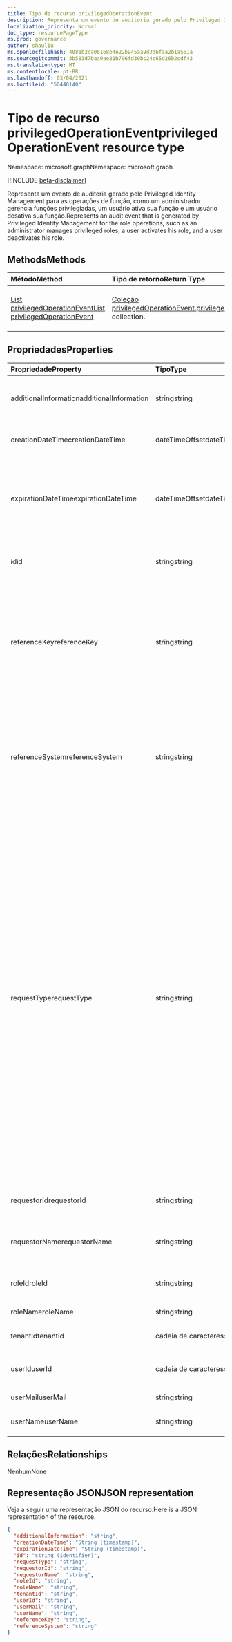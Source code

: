 ```yaml
---
title: Tipo de recurso privilegedOperationEvent
description: Representa um evento de auditoria gerado pelo Privileged Identity Management para as operações de função, como um administrador gerencia funções privilegiadas, um usuário ativa sua função e um usuário desativa sua função.
localization_priority: Normal
doc_type: resourcePageType
ms.prod: governance
author: shauliu
ms.openlocfilehash: 408eb2ca06168b4e22b945aa9d3d6faa2b1a561a
ms.sourcegitcommit: 3b583d7baa9ae81b796fd30bc24c65d26b2cdf43
ms.translationtype: MT
ms.contentlocale: pt-BR
ms.lasthandoff: 03/04/2021
ms.locfileid: "50440140"
---
```

# <a name="privilegedoperationevent-resource-type"></a><span data-ttu-id="c2ae9-103">Tipo de recurso privilegedOperationEvent</span><span class="sxs-lookup"><span data-stu-id="c2ae9-103">privilegedOperationEvent resource type</span></span>

<span data-ttu-id="c2ae9-104">Namespace: microsoft.graph</span><span class="sxs-lookup"><span data-stu-id="c2ae9-104">Namespace: microsoft.graph</span></span>

[!INCLUDE [beta-disclaimer](../../includes/beta-disclaimer.md)]

<span data-ttu-id="c2ae9-105">Representa um evento de auditoria gerado pelo Privileged Identity Management para as operações de função, como um administrador gerencia funções privilegiadas, um usuário ativa sua função e um usuário desativa sua função.</span><span class="sxs-lookup"><span data-stu-id="c2ae9-105">Represents an audit event that is generated by Privileged Identity Management for the role operations, such as an administrator manages privileged roles, a user activates his role, and a user deactivates his role.</span></span>


## <a name="methods"></a><span data-ttu-id="c2ae9-106">Methods</span><span class="sxs-lookup"><span data-stu-id="c2ae9-106">Methods</span></span>

| <span data-ttu-id="c2ae9-107">Método</span><span class="sxs-lookup"><span data-stu-id="c2ae9-107">Method</span></span>           | <span data-ttu-id="c2ae9-108">Tipo de retorno</span><span class="sxs-lookup"><span data-stu-id="c2ae9-108">Return Type</span></span>    |<span data-ttu-id="c2ae9-109">Descrição</span><span class="sxs-lookup"><span data-stu-id="c2ae9-109">Description</span></span>|
|:---------------|:--------|:----------|
|[<span data-ttu-id="c2ae9-110">List privilegedOperationEvent</span><span class="sxs-lookup"><span data-stu-id="c2ae9-110">List privilegedOperationEvent</span></span>](../api/privilegedoperationevent-list.md) | <span data-ttu-id="c2ae9-111">[Coleção privilegedOperationEvent.](privilegedoperationevent.md)</span><span class="sxs-lookup"><span data-stu-id="c2ae9-111">[privilegedOperationEvent](privilegedoperationevent.md) collection.</span></span> |<span data-ttu-id="c2ae9-112">Obter coleção de objetos privilegedOperationEvent.</span><span class="sxs-lookup"><span data-stu-id="c2ae9-112">Get collection of privilegedOperationEvent objects.</span></span>|

## <a name="properties"></a><span data-ttu-id="c2ae9-113">Propriedades</span><span class="sxs-lookup"><span data-stu-id="c2ae9-113">Properties</span></span>
| <span data-ttu-id="c2ae9-114">Propriedade</span><span class="sxs-lookup"><span data-stu-id="c2ae9-114">Property</span></span>     | <span data-ttu-id="c2ae9-115">Tipo</span><span class="sxs-lookup"><span data-stu-id="c2ae9-115">Type</span></span>   |<span data-ttu-id="c2ae9-116">Descrição</span><span class="sxs-lookup"><span data-stu-id="c2ae9-116">Description</span></span>|
|:---------------|:--------|:----------|
|<span data-ttu-id="c2ae9-117">additionalInformation</span><span class="sxs-lookup"><span data-stu-id="c2ae9-117">additionalInformation</span></span>|<span data-ttu-id="c2ae9-118">string</span><span class="sxs-lookup"><span data-stu-id="c2ae9-118">string</span></span>|<span data-ttu-id="c2ae9-119">Informações detalhadas de leitura humana para o evento.</span><span class="sxs-lookup"><span data-stu-id="c2ae9-119">Detailed human readable information for the event.</span></span>|
|<span data-ttu-id="c2ae9-120">creationDateTime</span><span class="sxs-lookup"><span data-stu-id="c2ae9-120">creationDateTime</span></span>|<span data-ttu-id="c2ae9-121">dateTimeOffset</span><span class="sxs-lookup"><span data-stu-id="c2ae9-121">dateTimeOffset</span></span>|<span data-ttu-id="c2ae9-122">Indica a hora em que o evento é criado.</span><span class="sxs-lookup"><span data-stu-id="c2ae9-122">Indicates the time when the event is created.</span></span>|
|<span data-ttu-id="c2ae9-123">expirationDateTime</span><span class="sxs-lookup"><span data-stu-id="c2ae9-123">expirationDateTime</span></span>|<span data-ttu-id="c2ae9-124">dateTimeOffset</span><span class="sxs-lookup"><span data-stu-id="c2ae9-124">dateTimeOffset</span></span>|<span data-ttu-id="c2ae9-125">Isso só é usado quando o requestType é "Activate", e indica o tempo de expiração para a ativação da função.</span><span class="sxs-lookup"><span data-stu-id="c2ae9-125">This is only used when the requestType is "Activate", and it indicates the expiration time for the role activation.</span></span>|
|<span data-ttu-id="c2ae9-126">id</span><span class="sxs-lookup"><span data-stu-id="c2ae9-126">id</span></span>|<span data-ttu-id="c2ae9-127">string</span><span class="sxs-lookup"><span data-stu-id="c2ae9-127">string</span></span>|<span data-ttu-id="c2ae9-128">O identificador exclusivo de privilegedOperationEvent.</span><span class="sxs-lookup"><span data-stu-id="c2ae9-128">The unique identifier for privilegedOperationEvent.</span></span> <span data-ttu-id="c2ae9-129">Somente leitura.</span><span class="sxs-lookup"><span data-stu-id="c2ae9-129">Read-only.</span></span>|
|<span data-ttu-id="c2ae9-130">referenceKey</span><span class="sxs-lookup"><span data-stu-id="c2ae9-130">referenceKey</span></span>|<span data-ttu-id="c2ae9-131">string</span><span class="sxs-lookup"><span data-stu-id="c2ae9-131">string</span></span>|<span data-ttu-id="c2ae9-132">Número do tíquete de incidente/solicitação durante a ativação da função.</span><span class="sxs-lookup"><span data-stu-id="c2ae9-132">Incident/Request ticket number during role activation.</span></span> <span data-ttu-id="c2ae9-133">O valor é apresentado somente se o número do tíquete for fornecido durante a ativação da função.</span><span class="sxs-lookup"><span data-stu-id="c2ae9-133">The value is presented only if the ticket number is provided during role activation.</span></span>|
|<span data-ttu-id="c2ae9-134">referenceSystem</span><span class="sxs-lookup"><span data-stu-id="c2ae9-134">referenceSystem</span></span>|<span data-ttu-id="c2ae9-135">string</span><span class="sxs-lookup"><span data-stu-id="c2ae9-135">string</span></span>|<span data-ttu-id="c2ae9-136">Sistema de tíquetes de incidente/solicitação fornecido durante a ativação de tole.</span><span class="sxs-lookup"><span data-stu-id="c2ae9-136">Incident/Request ticketing system provided during tole activation.</span></span> <span data-ttu-id="c2ae9-137">O valor é apresentado somente se o sistema de tíquetes for fornecido durante a ativação da função.</span><span class="sxs-lookup"><span data-stu-id="c2ae9-137">The value is presented only if the ticket system is provided during role activation.</span></span>|
|<span data-ttu-id="c2ae9-138">requestType</span><span class="sxs-lookup"><span data-stu-id="c2ae9-138">requestType</span></span>|<span data-ttu-id="c2ae9-139">string</span><span class="sxs-lookup"><span data-stu-id="c2ae9-139">string</span></span>|<span data-ttu-id="c2ae9-140">O tipo de operação de solicitação.</span><span class="sxs-lookup"><span data-stu-id="c2ae9-140">The request operation type.</span></span> <span data-ttu-id="c2ae9-141">O valor requestType pode ser: (atribuição de função), (ativação de ```Assign``` ```Activate``` função), ```Unassign``` (remover atribuição de função), ```Deactivate``` (desativação de função), (verificar alertas de segurança), (descartar alerta de ```ScanAlersNow``` segurança), (corrigir um ```DismissAlert``` ```FixAlertItem``` ```AccessReview_Review``` ```AccessReview_Create``` ```AccessReview_Update``` problema de ```AccessReview_Delete``` alerta de segurança), (revisar uma Revisão do Access), (criar uma Revisão do Access), (atualizar uma Revisão do Access) e (excluir uma Revisão do Access).</span><span class="sxs-lookup"><span data-stu-id="c2ae9-141">The requestType value can be: ```Assign``` (role assignment), ```Activate``` (role activation), ```Unassign``` (remove role assignment), ```Deactivate``` (role deactivation), ```ScanAlersNow``` (scan security alerts), ```DismissAlert``` (dismiss security alert), ```FixAlertItem``` (fix a security alert issue), ```AccessReview_Review``` (review an Access Review), ```AccessReview_Create``` (create an Access Review), ```AccessReview_Update``` (update an Access Review), and ```AccessReview_Delete``` (delete an Access Review).</span></span>|
|<span data-ttu-id="c2ae9-142">requestorId</span><span class="sxs-lookup"><span data-stu-id="c2ae9-142">requestorId</span></span>|<span data-ttu-id="c2ae9-143">string</span><span class="sxs-lookup"><span data-stu-id="c2ae9-143">string</span></span>|<span data-ttu-id="c2ae9-144">A ID do usuário do solicitante que inicia a operação.</span><span class="sxs-lookup"><span data-stu-id="c2ae9-144">The user id of the requestor who initiates the operation.</span></span>|
|<span data-ttu-id="c2ae9-145">requestorName</span><span class="sxs-lookup"><span data-stu-id="c2ae9-145">requestorName</span></span>|<span data-ttu-id="c2ae9-146">string</span><span class="sxs-lookup"><span data-stu-id="c2ae9-146">string</span></span>|<span data-ttu-id="c2ae9-147">O nome de usuário do solicitante que inicia a operação.</span><span class="sxs-lookup"><span data-stu-id="c2ae9-147">The user name of the requestor who initiates the operation.</span></span>|
|<span data-ttu-id="c2ae9-148">roleId</span><span class="sxs-lookup"><span data-stu-id="c2ae9-148">roleId</span></span>|<span data-ttu-id="c2ae9-149">string</span><span class="sxs-lookup"><span data-stu-id="c2ae9-149">string</span></span>|<span data-ttu-id="c2ae9-150">A id da função associada à operação.</span><span class="sxs-lookup"><span data-stu-id="c2ae9-150">The id of the role that is associated with the operation.</span></span>|
|<span data-ttu-id="c2ae9-151">roleName</span><span class="sxs-lookup"><span data-stu-id="c2ae9-151">roleName</span></span>|<span data-ttu-id="c2ae9-152">string</span><span class="sxs-lookup"><span data-stu-id="c2ae9-152">string</span></span>|<span data-ttu-id="c2ae9-153">O nome da função.</span><span class="sxs-lookup"><span data-stu-id="c2ae9-153">The name of the role.</span></span>|
|<span data-ttu-id="c2ae9-154">tenantId</span><span class="sxs-lookup"><span data-stu-id="c2ae9-154">tenantId</span></span>|<span data-ttu-id="c2ae9-155">cadeia de caracteres</span><span class="sxs-lookup"><span data-stu-id="c2ae9-155">string</span></span>|<span data-ttu-id="c2ae9-156">ID do locatário (organização).</span><span class="sxs-lookup"><span data-stu-id="c2ae9-156">The tenant (organization) id.</span></span>|
|<span data-ttu-id="c2ae9-157">userId</span><span class="sxs-lookup"><span data-stu-id="c2ae9-157">userId</span></span>|<span data-ttu-id="c2ae9-158">cadeia de caracteres</span><span class="sxs-lookup"><span data-stu-id="c2ae9-158">string</span></span>|<span data-ttu-id="c2ae9-159">A id do usuário associado à operação.</span><span class="sxs-lookup"><span data-stu-id="c2ae9-159">The id of the user that is associated with the operation.</span></span>|
|<span data-ttu-id="c2ae9-160">userMail</span><span class="sxs-lookup"><span data-stu-id="c2ae9-160">userMail</span></span>|<span data-ttu-id="c2ae9-161">string</span><span class="sxs-lookup"><span data-stu-id="c2ae9-161">string</span></span>|<span data-ttu-id="c2ae9-162">O email do usuário.</span><span class="sxs-lookup"><span data-stu-id="c2ae9-162">The user's email.</span></span>|
|<span data-ttu-id="c2ae9-163">userName</span><span class="sxs-lookup"><span data-stu-id="c2ae9-163">userName</span></span>|<span data-ttu-id="c2ae9-164">string</span><span class="sxs-lookup"><span data-stu-id="c2ae9-164">string</span></span>|<span data-ttu-id="c2ae9-165">O nome de exibição do usuário.</span><span class="sxs-lookup"><span data-stu-id="c2ae9-165">The user's display name.</span></span>|

## <a name="relationships"></a><span data-ttu-id="c2ae9-166">Relações</span><span class="sxs-lookup"><span data-stu-id="c2ae9-166">Relationships</span></span>
<span data-ttu-id="c2ae9-167">Nenhum</span><span class="sxs-lookup"><span data-stu-id="c2ae9-167">None</span></span>


## <a name="json-representation"></a><span data-ttu-id="c2ae9-168">Representação JSON</span><span class="sxs-lookup"><span data-stu-id="c2ae9-168">JSON representation</span></span>

<span data-ttu-id="c2ae9-169">Veja a seguir uma representação JSON do recurso.</span><span class="sxs-lookup"><span data-stu-id="c2ae9-169">Here is a JSON representation of the resource.</span></span>

<!-- {
  "blockType": "resource",
  "optionalProperties": [

  ],
  "@odata.type": "microsoft.graph.privilegedOperationEvent"
}-->

```json
{
  "additionalInformation": "string",
  "creationDateTime": "String (timestamp)",
  "expirationDateTime": "String (timestamp)",
  "id": "string (identifier)",
  "requestType": "string",
  "requestorId": "string",
  "requestorName": "string",
  "roleId": "string",
  "roleName": "string",
  "tenantId": "string",
  "userId": "string",
  "userMail": "string",
  "userName": "string",
  "referenceKey": "string",
  "referenceSystem": "string"
}

```

<!-- uuid: 8fcb5dbc-d5aa-4681-8e31-b001d5168d79
2015-10-25 14:57:30 UTC -->
<!--
{
  "type": "#page.annotation",
  "description": "privilegedOperationEvent resource",
  "keywords": "",
  "section": "documentation",
  "tocPath": "",
  "suppressions": []
}
-->


